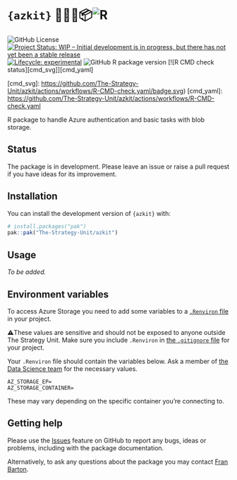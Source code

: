 # `{azkit}` 🌊🔑📂📦![R](https://www.r-project.org/favicon-32x32.png)

<!-- badges: start -->
![GitHub License][gh_licence]
[![Project Status: WIP – Initial development is in progress, but there
has not yet been a stable release][repostatus_svg]][repostatus_info]
[![Lifecycle: experimental][lifecycle_svg]][lifecycle]
![GitHub R package version][gh_ver]
[![R CMD check status][cmd_svg]][cmd_yaml]

[gh_licence]: https://img.shields.io/github/license/The-Strategy-Unit/azkit
[gh_ver]: https://img.shields.io/github/r-package/v/The-Strategy-Unit/azkit
[repostatus_info]: https://www.repostatus.org/#project-statuses
[repostatus_svg]: https://www.repostatus.org/badges/latest/wip.svg
[lifecycle]: https://lifecycle.r-lib.org/articles/stages.html#experimental
[lifecycle_svg]: https://img.shields.io/badge/lifecycle-experimental-orange.svg
[cmd_svg]: https://github.com/The-Strategy-Unit/azkit/actions/workflows/R-CMD-check.yaml/badge.svg)
[cmd_yaml]: https://github.com/The-Strategy-Unit/azkit/actions/workflows/R-CMD-check.yaml
<!-- badges: end -->


R package to handle Azure authentication and basic tasks with blob storage.

## Status

The package is in development.
Please leave an issue or raise a pull request if you have ideas for its
improvement.

## Installation

You can install the development version of `{azkit}` with:

``` r
# install.packages("pak")
pak::pak("The-Strategy-Unit/azkit")
```

## Usage

_To be added._

## Environment variables

To access Azure Storage you need to add some variables to a
[`.Renviron` file][posit_env] in your project.

⚠️These values are sensitive and should not be exposed to anyone outside The
Strategy Unit.
Make sure you include `.Renviron` in [the `.gitignore` file][github] for
your project.

Your `.Renviron` file should contain the variables below.
Ask a member of [the Data Science team][suds] for the necessary values.

```
AZ_STORAGE_EP=
AZ_STORAGE_CONTAINER=
```

These may vary depending on the specific container you’re connecting to.

## Getting help

Please use the [Issues][issues] feature on GitHub to report any bugs, ideas
or problems, including with the package documentation.

Alternatively, to ask any questions about the package you may contact
[Fran Barton](mailto:francis.barton@nhs.net).

[posit_env]: https://docs.posit.co/ide/user/ide/guide/environments/r/managing-r.html#renviron
[github]: https://docs.github.com/en/get-started/getting-started-with-git/ignoring-files
[suds]: https://the-strategy-unit.github.io/data_science/about.html
[issues]: https://github.com/The-Strategy-Unit/azkit/issues
